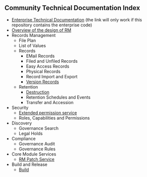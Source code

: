 ## Community Technical Documentation Index

* [Enterprise Technical Documentation](../../rm-enterprise/documentation/README.md) (the link will only work if this repository contains the enterprise code)
* [Overview of the design of RM](overview.md)
* Records Management
	* File Plan
	* List of Values
	* Records
		* EMail Records
		* Filed and Unfiled Records
		* Easy Access Records
		* Physical Records
		* Record Import and Export
		* [Version Records](./versionRecords)
	* Retention
		* [Destruction](./destruction)
		* Retention Schedules and Events
		* Transfer and Accession
* Security
	* [Extended permission service](extendedPermissionService.md)
	* Roles, Capabilities and Permissions
* Discovery
	* Governance Search
	* Legal Holds
* Compliance
	* Governance Audit
	* Governance Rules
* Core Module Services
	* [RM Patch Service](./PatchService.md)
* Build and Release
    * [Build](./build)
